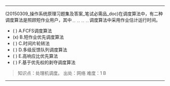 ---
(20150309_操作系统原理习题集及答案_笔试必需品_doc)在调度算法中，有二种调度算法是照顾短作业用户，其中﹎﹎﹎﹎调度算法中采用作业估计运行时间。
- ( ) A.FCFS调度算法 
- (x) B.短作业优先调度算法 
- ( ) C.时间片轮转法 
- ( ) D.多级反馈队列调度算法 
- ( ) E.高响应比优先算法 
- ( ) F.基于优先权的剥夺调度算法

> 知识点：处理机调度。
> 出处：网络
> 难度：1
> B

---